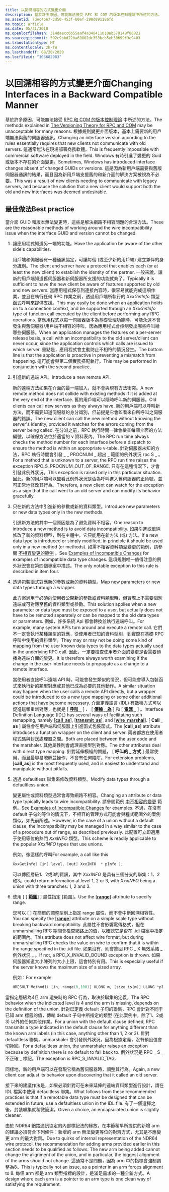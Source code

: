```yaml
---
title: 以回溯相容的方式變更介面
description: 基於許多原因，可能無法接受 RPC 和 COM 的版本控制理論中所述的方法。
ms.assetid: 7dec4b67-3d50-453f-b0ef-290d091186fd
ms.topic: article
ms.date: 05/31/2018
ms.openlocfilehash: 314daecc6b55aaf4a348411010eb578149f86921
ms.sourcegitcommit: 592c9bbd22ba69802dc353bcb5eb30699f9e9403
ms.translationtype: MT
ms.contentlocale: zh-TW
ms.lasthandoff: 08/20/2020
ms.locfileid: "103682983"
---
```

# <a name="changing-interfaces-in-a-backward-compatible-manner"></a><span data-ttu-id="b5820-103">以回溯相容的方式變更介面</span><span class="sxs-lookup"><span data-stu-id="b5820-103">Changing Interfaces in a Backward Compatible Manner</span></span>

<span data-ttu-id="b5820-104">基於許多原因，可能無法接受 [RPC 和 COM 的版本控制理論](the-versioning-theory-for-rpc-and-com.md) 中所述的方法。</span><span class="sxs-lookup"><span data-stu-id="b5820-104">The methods explained in [The Versioning Theory for RPC and COM](the-versioning-theory-for-rpc-and-com.md) may be unacceptable for many reasons.</span></span> <span data-ttu-id="b5820-105">根據規則變更介面版本，基本上需要新的用戶端無法與舊的伺服器通訊。</span><span class="sxs-lookup"><span data-stu-id="b5820-105">Changing an interface version according to the rules essentially requires that new clients not communicate with old servers.</span></span> <span data-ttu-id="b5820-106">這通常無法在現場部署商務軟體。</span><span class="sxs-lookup"><span data-stu-id="b5820-106">This is frequently impossible with commercial software deployed in the field.</span></span> <span data-ttu-id="b5820-107">Windows 有時引進了變更的 Guid 或版本不存在的介面變更。</span><span class="sxs-lookup"><span data-stu-id="b5820-107">Sometimes, Windows has introduced interface changes absent of changed GUIDs or versions.</span></span> <span data-ttu-id="b5820-108">這是因為新用戶端需要與舊版伺服器通訊的結果，而且因為新用戶端支援舊的和新介面的解決方案被視為不必要。</span><span class="sxs-lookup"><span data-stu-id="b5820-108">This was a result of new clients needing to communicate with legacy servers, and because the solution that a new client would support both the old and new interfaces was deemed undesirable.</span></span>

## <a name="best-practice"></a><span data-ttu-id="b5820-109">最佳做法</span><span class="sxs-lookup"><span data-stu-id="b5820-109">Best practice</span></span>

<span data-ttu-id="b5820-110">當介面 GUID 和版本無法變更時，這些是解決網路不相容問題的合理方法。</span><span class="sxs-lookup"><span data-stu-id="b5820-110">These are the reasonable methods of working around the wire incompatibility issue when the interface GUID and version cannot be changed.</span></span>

1.  <span data-ttu-id="b5820-111">讓應用程式知道另一端的功能。</span><span class="sxs-lookup"><span data-stu-id="b5820-111">Have the application be aware of the other side's capabilities.</span></span>

    <span data-ttu-id="b5820-112">用戶端和伺服器有一種通訊協定，可讓每個 (或至少新的用戶端) 建立夥伴的身分識別。</span><span class="sxs-lookup"><span data-stu-id="b5820-112">The client and server have a protocol that enables each (or at least the new client) to establish the identity of the partner.</span></span> <span data-ttu-id="b5820-113">一般來說，讓新的用戶端知道舊伺服器和新伺服器所支援的功能就夠了。</span><span class="sxs-lookup"><span data-stu-id="b5820-113">Typically it is sufficient to have the new client be aware of features supported by old and new servers.</span></span> <span data-ttu-id="b5820-114">當應用程式保存到連接內容時，很容易就能完成這項作業，並且在執行任何 RPC 作業之前，透過用戶端所執行的 *XxxGetInfo* 類型函式呼叫來提供支援。</span><span class="sxs-lookup"><span data-stu-id="b5820-114">This may easily be done when an application holds on to a connection context, and be supported through an *XxxGetInfo* type of function call executed by the client before performing any RPC operations.</span></span> <span data-ttu-id="b5820-115">當應用程式以每一伺服器版本為基礎管理功能時，可能永遠不會發生與舊伺服器/用戶端不相容的呼叫，因為應用程式會控制發出哪些呼叫給哪些伺服器。</span><span class="sxs-lookup"><span data-stu-id="b5820-115">When an application manages the features on a per-server release basis, a call with an incompatibility to the old server/client can never occur, since the application controls which calls are issued to which server.</span></span> <span data-ttu-id="b5820-116">重點是，應用程式會主動防止不相符的情況發生。</span><span class="sxs-lookup"><span data-stu-id="b5820-116">The bottom line is that the application is proactive in preventing a mismatch from happening.</span></span> <span data-ttu-id="b5820-117">這可能會與第二個實務搭配執行。</span><span class="sxs-lookup"><span data-stu-id="b5820-117">This may be performed in conjunction with the second practice.</span></span>

2.  <span data-ttu-id="b5820-118">引進新的遠端 API。</span><span class="sxs-lookup"><span data-stu-id="b5820-118">Introduce a new remote API.</span></span>

    <span data-ttu-id="b5820-119">新的遠端方法如果在介面的最一端加入，就不會與現有方法衝突。</span><span class="sxs-lookup"><span data-stu-id="b5820-119">A new remote method does not collide with existing methods if it is added at the very end of the interface.</span></span> <span data-ttu-id="b5820-120">舊的用戶端可以隨時呼叫新的伺服器。</span><span class="sxs-lookup"><span data-stu-id="b5820-120">Old clients can call new servers as they always have.</span></span> <span data-ttu-id="b5820-121">新的用戶端可以呼叫新方法，而不需要知道伺服器的身分識別，但前提是它會監看來自所呼叫之伺服器的錯誤。</span><span class="sxs-lookup"><span data-stu-id="b5820-121">The new client can call the new method without knowing the server's identity, provided it watches for the errors coming from the server being called.</span></span> <span data-ttu-id="b5820-122">在分派之前，RPC 執行時間一律會檢查每個介面的方法編號，以確保方法位於適當的 v 資料表內。</span><span class="sxs-lookup"><span data-stu-id="b5820-122">The RPC run time always checks the method number for each interface before a dispatch to ensure the method is within an appropriate v-table.</span></span> <span data-ttu-id="b5820-123">針對伺服器未知的方法，RPC 執行時間會引發 \_ \_ PROCNUM \_ 超出 \_ 範圍的例外狀況 rpc S \_ 。</span><span class="sxs-lookup"><span data-stu-id="b5820-123">For a method that is unknown to a server, the RPC run time raises the exception RPC\_S\_PROCNUM\_OUT\_OF\_RANGE.</span></span> <span data-ttu-id="b5820-124">只有在這種情況下，才會引發此例外狀況。</span><span class="sxs-lookup"><span data-stu-id="b5820-124">This exception is raised only in this particular situation.</span></span> <span data-ttu-id="b5820-125">因此，新的用戶端可以監看此例外狀況是否為呼叫進入舊伺服器的正負號，並可正常地修改其行為。</span><span class="sxs-lookup"><span data-stu-id="b5820-125">Therefore, a new client can watch for the exception as a sign that the call went to an old server and can modify its behavior gracefully.</span></span>

3.  <span data-ttu-id="b5820-126">只在新的方法中引進新的參數或新的資料類型。</span><span class="sxs-lookup"><span data-stu-id="b5820-126">Introduce new parameters or new data types only in the new methods.</span></span>

    <span data-ttu-id="b5820-127">引進新方法的其中一個原因是為了避免資料不相容。</span><span class="sxs-lookup"><span data-stu-id="b5820-127">One reason to introduce a new method is to avoid data incompatibility.</span></span> <span data-ttu-id="b5820-128">如果引進或單純修改了新的資料類型，則在主體中，它只能用在新方法 (或) 方法。</span><span class="sxs-lookup"><span data-stu-id="b5820-128">If a new data type is introduced or simply modified, in principle it should be used only in a new method (or methods).</span></span> <span data-ttu-id="b5820-129">如需不相容資料類型變更的範例，請參閱 [不相容變更的範例](examples-of-incompatible-changes.md) 。</span><span class="sxs-lookup"><span data-stu-id="b5820-129">See [Examples of Incompatible Changes](examples-of-incompatible-changes.md) for examples of incompatible data type changes.</span></span> <span data-ttu-id="b5820-130">這項規則唯一值得注意的例外狀況會在第四個專案中描述。</span><span class="sxs-lookup"><span data-stu-id="b5820-130">The only notable exception to this rule is described in item four.</span></span>

4.  <span data-ttu-id="b5820-131">透過包裝函式對應新的參數或新的資料類型。</span><span class="sxs-lookup"><span data-stu-id="b5820-131">Map new parameters or new data types through a wrapper.</span></span>

    <span data-ttu-id="b5820-132">此方案適用于必須向使用者公開新的參數或資料類型時，但實際上不需要個別遠端或可對應至舊的資料類型或參數。</span><span class="sxs-lookup"><span data-stu-id="b5820-132">This solution applies when a new parameter or data type must be exposed to a user, but actually does not have to be remoted separately or can be mapped to the old data types or parameters.</span></span> <span data-ttu-id="b5820-133">例如，許多系統 Api 都會轉換並執行遠端呼叫。</span><span class="sxs-lookup"><span data-stu-id="b5820-133">For example, many system APIs turn around and execute a remote call.</span></span> <span data-ttu-id="b5820-134">它們不一定會執行某種類型的對應，從使用者已知的資料型別，到實際在基礎 RPC 呼叫中使用的資料類型。</span><span class="sxs-lookup"><span data-stu-id="b5820-134">They may or may not be doing some kind of mapping from the user known data types to the data types actually used in the underlying RPC call.</span></span> <span data-ttu-id="b5820-135">因此，一定要檢查使用者介面的變更是否需要傳播為遠端介面的變更。</span><span class="sxs-lookup"><span data-stu-id="b5820-135">It is therefore always worth examining if the change in the user interface needs to propagate as a change to a remote interface.</span></span>

    <span data-ttu-id="b5820-136">當使用者直接呼叫遠端 API 時，可能會發生類似的情況，但可能會導入包裝函式來執行新的類型對應或其他已成為必要的其他動作。</span><span class="sxs-lookup"><span data-stu-id="b5820-136">A similar situation may happen when the user calls a remote API directly, but a wrapper could be introduced to do a new type mapping or some other additional actions that have become necessary.</span></span> <span data-ttu-id="b5820-137">介面定義語言 (IDL) 有數種方式可以促進這類重新對應，也就是 \[ [**呼叫 \_**](/windows/desktop/Midl/call-as) \] 、 \[ [**傳輸 \_ 為**](/windows/desktop/Midl/transmit-as) \] 和 \[ [**電匯 \_**](/windows/desktop/Midl/wire-marshal) \] 。</span><span class="sxs-lookup"><span data-stu-id="b5820-137">Interface Definition Language (IDL) has several ways of facilitating such remapping, namely \[[**call\_as**](/windows/desktop/Midl/call-as)\], \[[**transmit\_as**](/windows/desktop/Midl/transmit-as)\], and \[[**wire\_marshal**](/windows/desktop/Midl/wire-marshal)\].</span></span> <span data-ttu-id="b5820-138">\[ **Call \_ as** \] 屬性會在用戶端和伺服器上引進函式包裝函式。</span><span class="sxs-lookup"><span data-stu-id="b5820-138">The \[**call\_as**\] attribute introduces a function wrapper on the client and server.</span></span> <span data-ttu-id="b5820-139">兩者都放在使用者程式碼與封送處理器之間。</span><span class="sxs-lookup"><span data-stu-id="b5820-139">Both are placed between the user code and the marshaler.</span></span> <span data-ttu-id="b5820-140">其他屬性則會處理直接型別對應。</span><span class="sxs-lookup"><span data-stu-id="b5820-140">The other attributes deal with direct type mapping.</span></span> <span data-ttu-id="b5820-141">針對延伸模組的問題， \[ **呼叫的 \_ 方式** \] 最常使用，而且最容易瞭解並操作，不會有任何陷阱。</span><span class="sxs-lookup"><span data-stu-id="b5820-141">For extension problems, \[**call\_as**\] is the most frequently used, and is easiest to understand and manipulate without pitfalls.</span></span>

5.  <span data-ttu-id="b5820-142">透過 defaultless 聯集來修改資料類型。</span><span class="sxs-lookup"><span data-stu-id="b5820-142">Modify data types through a defaultless union.</span></span>

    <span data-ttu-id="b5820-143">變更屬性或資料類型通常會導致網路不相容。</span><span class="sxs-lookup"><span data-stu-id="b5820-143">Changing an attribute or data type typically leads to wire incompatibility.</span></span> <span data-ttu-id="b5820-144">請參閱範例 [中不相容的變更](examples-of-incompatible-changes.md) 範例。</span><span class="sxs-lookup"><span data-stu-id="b5820-144">See [Examples of Incompatible Changes](examples-of-incompatible-changes.md) for examples.</span></span> <span data-ttu-id="b5820-145">不過，在沒有 default 子句的等位的情況下，不相容的管理方式可能會與程式範圍外的案例類似，如先前所述。</span><span class="sxs-lookup"><span data-stu-id="b5820-145">However, in the case of a union without a default clause, the incompatibility may be managed in a way similar to the case of a procedure out of range, as described previously.</span></span> <span data-ttu-id="b5820-146">此配置可立即適用于使用等位的熱門 *XxxINFO* 類型。</span><span class="sxs-lookup"><span data-stu-id="b5820-146">This scheme is readily applicable to the popular *XxxINFO* types that use unions.</span></span>

    <span data-ttu-id="b5820-147">例如，像這樣的呼叫</span><span class="sxs-lookup"><span data-stu-id="b5820-147">For example, a call like this</span></span>

    ```C++
    XxxGetInfo( [in] level, [out] XxxINFO  * pInfo );
    ```

    

    <span data-ttu-id="b5820-148">可以傳回層級1、2或3的資訊，其中 *XxxINFO* 是具有三個分支的聯集：1、2和3。</span><span class="sxs-lookup"><span data-stu-id="b5820-148">could return information at level 1, 2 or 3, with *XxxINFO* being a union with three branches: 1, 2 and 3.</span></span>

6.  <span data-ttu-id="b5820-149">使用 [ \[ [**範圍**](/windows/desktop/Midl/range)] \] 屬性指定 [範圍]。</span><span class="sxs-lookup"><span data-stu-id="b5820-149">Use the \[[**range**](/windows/desktop/Midl/range)\] attribute to specify range.</span></span>

    <span data-ttu-id="b5820-150">您可以 \[ [](/windows/desktop/Midl/range) \] 在簡單的調整型別上指定 range 屬性，而不會中斷回溯相容性。</span><span class="sxs-lookup"><span data-stu-id="b5820-150">You can specify the \[[**range**](/windows/desktop/Midl/range)\] attribute on a simple scale type without breaking backward compatibility.</span></span> <span data-ttu-id="b5820-151">此屬性不會影響電傳格式，但在 unmarshalling RPC 期間會檢查網路上的值，以確認它是否在 .idl 檔案中指定的範圍內。</span><span class="sxs-lookup"><span data-stu-id="b5820-151">This attribute does not affect wire format, but during unmarshalling RPC checks the value on wire to confirm that it is within the range specified in the .idl file.</span></span> <span data-ttu-id="b5820-152">如果沒有，則會擲回 RPC \_ X 無效系結 \_ 例外狀況 \_ 。</span><span class="sxs-lookup"><span data-stu-id="b5820-152">If not, a RPC\_X\_INVALID\_BOUND exception is thrown.</span></span> <span data-ttu-id="b5820-153">如果伺服器知道大小陣列的大小上限，這會特別有用。</span><span class="sxs-lookup"><span data-stu-id="b5820-153">This is especially useful if the server knows the maximum size of a sized array.</span></span>

    <span data-ttu-id="b5820-154">例如：</span><span class="sxs-lookup"><span data-stu-id="b5820-154">For example:</span></span>

    ```C++
    HRESULT Method1( [in, range(0,100)] ULONG m, [size_is(m)] ULONG *plong); 
    ```

    

<span data-ttu-id="b5820-155">當指定層級為4且 arm 遺失時的 RPC 行為，取決於聯集的定義。</span><span class="sxs-lookup"><span data-stu-id="b5820-155">The RPC behavior when the indicated level is 4 and the arm is missing, depends on the definition of the union.</span></span> <span data-ttu-id="b5820-156">針對已定義 default 子句的聯集，RPC 會針對不同于已知 arm 標籤的值，傳輸 default 子句中所指定的類型 (在此案例中，除了1、2或 3) 以外的任何其他作業。</span><span class="sxs-lookup"><span data-stu-id="b5820-156">For a union with the default clause defined, RPC transmits a type indicated in the default clause for anything different than the known arm labels (in this case, anything other than 1, 2 or 3).</span></span> <span data-ttu-id="b5820-157">針對 defaultless 聯集，unmarshaler 會引發例外狀況，因為根據定義，沒有預設值會切換回。</span><span class="sxs-lookup"><span data-stu-id="b5820-157">For a defaultless union, the unmarshaler raises an exception because by definition there is no default to fall back to.</span></span> <span data-ttu-id="b5820-158">例外狀況是 RPC \_ S \_ 不正確 \_ 標記。</span><span class="sxs-lookup"><span data-stu-id="b5820-158">The exception is RPC\_S\_INVALID\_TAG.</span></span>

<span data-ttu-id="b5820-159">同樣地，新的用戶端可以在發現它稱為舊伺服器時，調整其行為。</span><span class="sxs-lookup"><span data-stu-id="b5820-159">Again, a new client can adjust its behavior upon discovering that it called an old server.</span></span>

<span data-ttu-id="b5820-160">接下來的建議作法是，如果必須針對可在未來延伸的遠端資料類型進行設計，請在 IDL 檔案中使用 defaultless 聯集。</span><span class="sxs-lookup"><span data-stu-id="b5820-160">What follows from these recommended practices is that if a remotable data type must be designed that can be extended in future, use a defaultless union in the IDL file.</span></span> <span data-ttu-id="b5820-161">有了一個選擇之後，封裝聯集就稍微簡潔。</span><span class="sxs-lookup"><span data-stu-id="b5820-161">Given a choice, an encapsulated union is slightly cleaner.</span></span>

<span data-ttu-id="b5820-162">由於 NDR64 網路通訊協定的內部標記法的緣故，在本節稍早所提供的新增 arm 的建議必須符合下列條件：新增的 arm 無法變更等位的對齊方式，尤其是不應變更 arm 的最大對齊。</span><span class="sxs-lookup"><span data-stu-id="b5820-162">Due to quirks of internal representation of the NDR64 wire protocol, the recommendation for adding arms provided earlier in this section needs to be qualified as follows: The new arm being added cannot change the alignment of the union, and in particular, the biggest alignment of the arms should not change.</span></span> <span data-ttu-id="b5820-163">這通常不是問題，因為 arm 中的指標會強制調整為8。</span><span class="sxs-lookup"><span data-stu-id="b5820-163">This is typically not an issue, as a pointer in an arm forces alignment to 8.</span></span> <span data-ttu-id="b5820-164">每個 arm 都是 arm 類型指標的設計，是滿足需求的一種全新方式。</span><span class="sxs-lookup"><span data-stu-id="b5820-164">A design where each arm is a pointer to an arm type is one clean way of satisfying the requirement.</span></span>

 

 